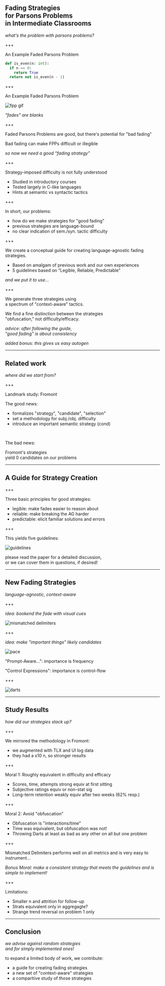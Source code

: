 ## Fading Strategies <br> for Parsons Problems <br> in Intermediate Classrooms

*what's the problem with parsons problems?*

+++

An Example Faded Parsons Problem

```py
def is_even(n: int):
  if n == 0:
    return True
  return not is_even(n - 1)
```

+++

An Example Faded Parsons Problem

![fpp gif](img/is-even-no-loop.gif)

*"fades" are blanks*

+++

Faded Parsons Problems are good, but there's potential for "bad fading"

Bad fading can make FPPs difficult or illegible

*so now we need a good “fading strategy”*

+++

Strategy-imposed difficulty is not fully understood
- Studied in introductory courses
- Tested largely in C-like languages
- Hints at semantic vs syntactic tactics

+++

In short, our problems:
- how do we make strategies for "good fading"
- previous strategies are language-bound
- no clear indication of sem./syn. tactic difficulty

+++

We create a conceptual guide for creating language-agnostic fading strategies.
- Based on amalgam of previous work and our own experiences
- 5 guidelines based on “Legible, Reliable, Predictable”

*and we put it to use...*

+++

We generate three strategies using <br> a spectrum of "context-aware" tactics.

We find a fine distinction between the strategies <br>
"obfuscation," not difficulty/efficacy.

*advice: after following the guide, <br> "good fading" is about consistency*

*added bonus: this gives us easy autogen*

---

## Related work
*where did we start from?*

+++

Landmark study: Fromont

The good news:
- formalizes "strategy", "candidate", "selection"
- set a methodology for subj./obj. difficulty
- introduce an important semantic strategy (cond)

<br>

The bad news:

Fromont's strategies <br> yield 0 candidates on our problems

---

## A Guide for Strategy Creation

+++

Three basic principles for good strategies:
- legible: make fades easier to reason about
- reliable: make breaking the AG harder
- predictable: elicit familiar solutions and errors

+++ <!-- .slide: data-auto-animate -->

This yields five guidelines:

![guidelines](./img/guidelines.png)

please read the paper for a detailed discussion, <br>
or we can cover them in questions, if desired!

---

## New Fading Strategies

*language-agnostic, context-aware*

+++

*idea: bookend the fade with visual cues*

![mismatched delimiters](img/misdelim.png)

+++

*idea: make "important things" likely candidates*

![pace](img/pace.png)

"Prompt-Aware...": importance is frequency

"Control Expressions": importance is control-flow

+++

![darts](img/darts.png)

---

## Study Results
*how did our strategies stack up?*

+++

We mirrored the methodology in Fromont:
- we augmented with TLX and UI log data
- they had a x10 n, so stronger results

+++

Moral 1: Roughly equivalent in difficulty and efficacy
- Scores, time, attempts strong equiv at first sitting
- Subjective ratings equiv or non-stat sig
- Long-term retention weakly equiv after two weeks (62% resp.)

+++

Moral 2: Avoid "obfuscation"
- Obfuscation is "interactions/time"
- Time was equivalent, but obfuscation was not!
- Throwing Darts at least as bad as any other on all but one problem

+++

Mismatched Delimiters performs well on all metrics and is very easy to instrument...

*Bonus Moral: make a consistent strategy that meets the guidelines and is simple to implement!*

+++

Limitations:
- Smaller n and attrition for follow-up
- Strats equivalent only in aggregagte?
- Strange trend reversal on problem 1 only

---

## Conclusion

*we advise against random strategies <br> and for simply implemented ones!*

to expand a limited body of work, we contribute:
- a guide for creating fading strategies
- a new set of "context-aware" strategies
- a comparitive study of those strategies
